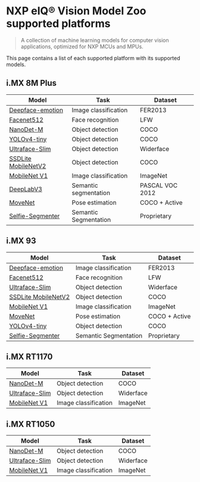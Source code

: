 # NXP eIQ® Vision Model Zoo supported platforms

> A collection of machine learning models for computer vision applications, optimized for NXP MCUs and MPUs.

This page contains a list of each supported platform with its supported models.

## i.MX 8M Plus

Model                                                                   | Task                  | Dataset
---                                                                     | ---                   | ---
[Deepface-emotion](../tasks/classification/deepface-emotion/README.md)  | Image classification  | FER2013
[Facenet512](../tasks/face-recognition/facenet512/README.md)            | Face recognition      | LFW
[NanoDet-M](../tasks/object-detection/nanodet-m/README.md)              | Object detection      | COCO
[YOLOv4-tiny](../tasks/object-detection/yolov4tiny/README.md)           | Object detection      | COCO
[Ultraface-Slim](../tasks/object-detection/ultraface-slim/README.md)    | Object detection      | Widerface
[SSDLite MobileNetV2](../tasks/object-detection/ssdlite-mobilenetv2/README.md)    | Object detection      | COCO
[MobileNet V1](../tasks/classification/mobilenetv1/README.md)           | Image classification  | ImageNet
[DeepLabV3](../tasks/semantic-segmentation/deeplabv3/README.md)         | Semantic segmentation | PASCAL VOC 2012
[MoveNet](../tasks/pose-estimation/movenet/README.md)                   | Pose estimation       | COCO + Active
[Selfie-Segmenter](../tasks/segmentation/selfie-segmenter/README.md)    | Semantic Segmentation | Proprietary

## i.MX 93

Model                                                                   | Task                  | Dataset
---                                                                     | ---                   | ---
[Deepface-emotion](../tasks/classification/deepface-emotion/README.md)  | Image classification  | FER2013
[Facenet512](../tasks/face-recognition/facenet512/README.md)            | Face recognition      | LFW
[Ultraface-Slim](../tasks/object-detection/ultraface-slim/README.md)    | Object detection      | Widerface
[SSDLite MobileNetV2](../tasks/object-detection/ssdlite-mobilenetv2/README.md)    | Object detection      | COCO
[MobileNet V1](../tasks/classification/mobilenetv1/README.md)           | Image classification  | ImageNet
[MoveNet](../tasks/pose-estimation/movenet/README.md)                   | Pose estimation       | COCO + Active
[YOLOv4-tiny](../tasks/object-detection/yolov4tiny/README.md)           | Object detection      | COCO
[Selfie-Segmenter](../tasks/segmentation/selfie-segmenter/README.md)    | Semantic Segmentation | Proprietary

## i.MX RT1170

Model                                                                   | Task                  | Dataset
---                                                                     | ---                   | ---
[NanoDet-M](../tasks/object-detection/nanodet-m/README.md)              | Object detection      | COCO
[Ultraface-Slim](../tasks/object-detection/ultraface-slim/README.md)    | Object detection      | Widerface
[MobileNet V1](../tasks/classification/mobilenetv1/README.md)           | Image classification  | ImageNet

## i.MX RT1050

Model                                                                   | Task                  | Dataset
---                                                                     | ---                   | ---
[NanoDet-M](../tasks/object-detection/nanodet-m/README.md)              | Object detection      | COCO
[Ultraface-Slim](../tasks/object-detection/ultraface-slim/README.md)    | Object detection      | Widerface
[MobileNet V1](../tasks/classification/mobilenetv1/README.md)           | Image classification  | ImageNet
